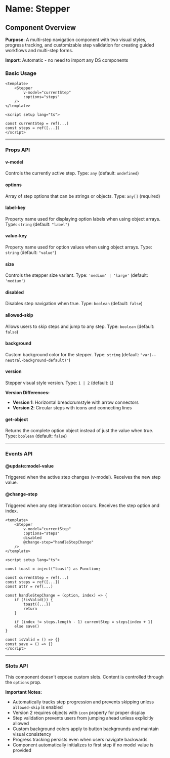 # Name: Stepper
## Component Overview

**Purpose**: A multi-step navigation component with two visual styles, progress tracking, and customizable step validation for creating guided workflows and multi-step forms.

**Import**: Automatic - no need to import any DS components

### Basic Usage

```vue
<template>
    <Stepper 
        v-model="currentStep"
        :options="steps"
    />
</template>

<script setup lang="ts">

const currentStep = ref(...)
const steps = ref([...])
</script>
```

---

### Props API

#### v-model
Controls the currently active step. Type: `any` (default: `undefined`)

#### options
Array of step options that can be strings or objects. Type: `any[]` (required)

#### label-key
Property name used for displaying option labels when using object arrays. Type: `string` (default: `"label"`)

#### value-key
Property name used for option values when using object arrays. Type: `string` (default: `"value"`)

#### size
Controls the stepper size variant. Type: `'medium' | 'large'` (default: `'medium'`)

#### disabled
Disables step navigation when true. Type: `boolean` (default: `false`)

#### allowed-skip
Allows users to skip steps and jump to any step. Type: `boolean` (default: `false`)

#### background
Custom background color for the stepper. Type: `string` (default: `"var(--neutral-background-default)"`)

#### version
Stepper visual style version. Type: `1 | 2` (default: `1`)

**Version Differences:**
- **Version 1**: Horizontal breadcrumstyle with arrow connectors
- **Version 2**: Circular steps with icons and connecting lines

#### get-object
Returns the complete option object instead of just the value when true. Type: `boolean` (default: `false`)

---

### Events API

#### @update:model-value
Triggered when the active step changes (v-model). Receives the new step value.

#### @change-step
Triggered when any step interaction occurs. Receives the step option and index.

```vue
<template>
    <Stepper 
        v-model="currentStep"
        :options="steps"
        disabled
        @change-step="handleStepChange"
    />
</template>

<script setup lang="ts">

const toast = inject("toast") as Function;

const currentStep = ref(...)
const steps = ref([...])
const attr = ref(...)

const handleStepChange = (option, index) => {
    if (!isValid()) {
        toast({...})
        return
    }

    if (index != steps.length - 1) currentStep = steps[index + 1]
    else save()
}

const isValid = () => {}
const save = () => {}
</script>
```

---

### Slots API

This component doesn't expose custom slots. Content is controlled through the `options` prop.

**Important Notes:**
- Automatically tracks step progression and prevents skipping unless `allowed-skip` is enabled
- Version 2 requires objects with `icon` property for proper display
- Step validation prevents users from jumping ahead unless explicitly allowed
- Custom background colors apply to button backgrounds and maintain visual consistency
- Progress tracking persists even when users navigate backwards
- Component automatically initializes to first step if no model value is provided